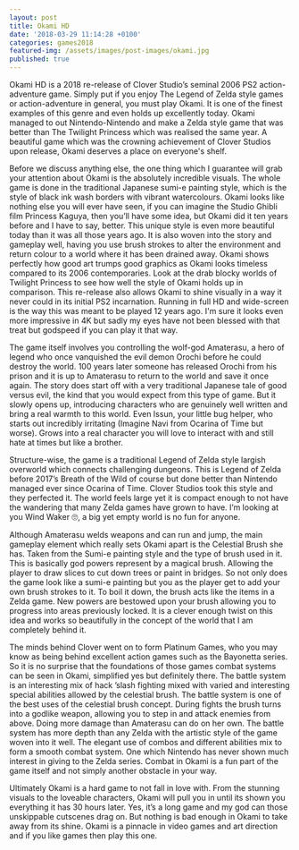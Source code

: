 ```yaml
---
layout: post
title: Okami HD
date: '2018-03-29 11:14:28 +0100'
categories: games2018
featured-img: /assets/images/post-images/okami.jpg
published: true
---
```

Okami HD is a 2018 re-release of Clover Studio’s seminal 2006 PS2 action-adventure game. Simply put if you enjoy The Legend of Zelda style games or action-adventure in general, you must play Okami. It is one of the finest examples of this genre and even holds up excellently today. Okami managed to out Nintendo-Nintendo and make a Zelda style game that was better than The Twilight Princess which was realised the same year. A beautiful game which was the crowning achievement of Clover Studios upon release, Okami deserves a place on everyone's shelf. 

Before we discuss anything else, the one thing which I guarantee will grab your attention about Okami is the absolutely incredible visuals. The whole game is done in the traditional Japanese sumi-e painting style, which is the style of black ink wash borders with vibrant watercolours. Okami looks like nothing else you will ever have seen, if you can imagine the Studio Ghibli film Princess Kaguya, then you’ll have some idea, but Okami did it ten years before and I have to say, better.
This unique style is even more beautiful today than it was all those years ago. It is also woven into the story and gameplay well, having you use brush strokes to alter the environment and return colour to a world where it has been drained away. Okami shows perfectly how good art trumps good graphics as Okami looks timeless compared to its 2006 contemporaries. Look at the drab blocky worlds of Twilight Princess to see how well the style of Okami holds up in comparison. 
This re-release also allows Okami to shine visually in a way it never could in its initial PS2 incarnation. Running in full HD and wide-screen is the way this was meant to be played 12 years ago. I'm sure it looks even more impressive in 4K but sadly my eyes have not been blessed with that treat but godspeed if you can play it that way. 

The game itself involves you controlling the wolf-god Amaterasu, a hero of legend who once vanquished the evil demon Orochi before he could destroy the world. 100 years later someone has released Orochi from his prison and it is up to Amaterasu to return to the world and save it once again. The story does start off with a very traditional Japanese tale of good versus evil, the kind that you would expect from this type of game. But it slowly opens up, introducing characters who are genuinely well written and bring a real warmth to this world. Even Issun, your little bug helper, who starts out incredibly irritating (Imagine Navi from Ocarina of Time but worse). Grows into a real character you will love to interact with and still hate at times but like a brother.

Structure-wise, the game is a traditional Legend of Zelda style largish overworld which connects challenging dungeons. This is Legend of Zelda before 2017’s Breath of the Wild of course but done better than Nintendo managed ever since Ocarina of Time. Clover Studios took this style and they perfected it. The world feels large yet it is compact enough to not have the wandering that many Zelda games have grown to have. I’m looking at you Wind Waker 🙄,  a big yet empty world is no fun for anyone. 

Although Amaterasu welds weapons and can run and jump, the main gameplay element which really sets Okami apart is the Celestial Brush she has. Taken from the Sumi-e painting style and the type of brush used in it. This is basically god powers represent by a magical brush. Allowing the player to draw slices to cut down trees or paint in bridges. So not only does the game look like a sumi-e painting but you as the player get to add your own brush strokes to it.  To boil it down, the brush acts like the items in a Zelda game. New powers are bestowed upon your brush allowing you to progress into areas previously locked. It is a clever enough twist on this idea and works so beautifully in the concept of the world that I am completely behind it. 

 The minds behind Clover went on to form Platinum Games, who you may know as being behind excellent action games such as the Bayonetta series. So it is no surprise that the foundations of those games combat systems can be seen in Okami, simplified yes but definitely there. The battle system is an interesting mix of hack ’slash fighting mixed with varied and interesting special abilities allowed by the celestial brush. The battle system is one of the best uses of the celestial brush concept. During fights the brush turns into a godlike weapon, allowing you to step in and attack enemies from above. Doing more damage than Amaterasu can do on her own.  The battle system has more depth than any Zelda with the artistic style of the game woven into it well.  The elegant use of combos and different abilities mix to form a smooth combat system. One which Nintendo has never shown much interest in giving to the Zelda series. Combat in Okami is a fun part of the game itself and not simply another obstacle in your way. 

Ultimately Okami is a hard game to not fall in love with. From the stunning visuals to the loveable characters, Okami will pull you in until its shown you everything it has 30 hours later. Yes, it’s a long game and my god can those unskippable cutscenes drag on. But nothing is bad enough in Okami to take away from its shine. Okami is a pinnacle in video games and art direction and if you like games then play this one. 